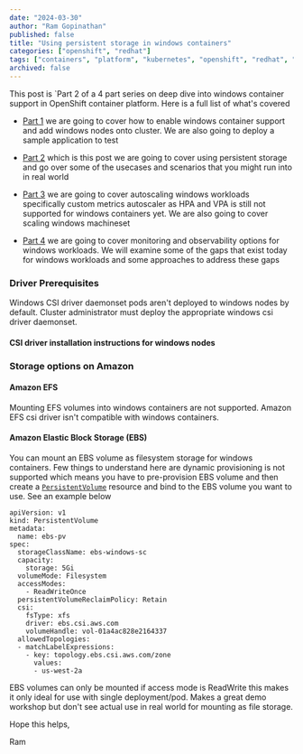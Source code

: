 ```yaml
---
date: "2024-03-30"
author: "Ram Gopinathan"
published: false
title: "Using persistent storage in windows containers"
categories: ["openshift", "redhat"]
tags: ["containers", "platform", "kubernetes", "openshift", "redhat", "windows", "microsoft"]
archived: false
---
```

This post is `Part 2 of a 4 part series on deep dive into windows container support in OpenShift container platform. Here is a full list of what's covered

* [Part 1](/windows-container-support-in-ocp-1) we are going to cover how to enable windows container support and add windows nodes onto cluster. We are also going to deploy a sample application to test 

* [Part 2](/windows-container-support-in-ocp-2) which is this post we are going to cover using persistent storage and go over some of the usecases and scenarios that you might run into in real world

* [Part 3](/windows-container-support-in-ocp-3) we are going to cover autoscaling windows workloads specifically custom metrics autoscaler as HPA and VPA is still not supported for windows containers yet. We are also going to cover scaling windows machineset

* [Part 4](/windows-container-support-in-ocp-4) we are going to cover monitoring and observability options for windows workloads. We will examine some of the gaps that exist today for windows workloads and some approaches to address these gaps

### Driver Prerequisites
Windows CSI driver daemonset pods aren't deployed to windows nodes by default. Cluster administrator must deploy the appropriate windows csi driver daemonset. 


#### CSI driver installation instructions for windows nodes

### Storage options on Amazon

#### Amazon EFS
Mounting EFS volumes into windows containers are not supported. Amazon EFS csi driver isn't compatible with windows containers.

#### Amazon Elastic Block Storage (EBS)
You can mount an EBS volume as filesystem storage for windows containers. Few things to understand here are dynamic provisioning is not supported which means you have to pre-provision EBS volume and then create a [`PersistentVolume`](https://kubernetes.io/docs/concepts/storage/persistent-volumes/) resource and bind to the EBS volume you want to use. See an example below

```
apiVersion: v1
kind: PersistentVolume
metadata:
  name: ebs-pv
spec:
  storageClassName: ebs-windows-sc
  capacity: 
    storage: 5Gi
  volumeMode: Filesystem
  accessModes:
    - ReadWriteOnce
  persistentVolumeReclaimPolicy: Retain
  csi:
    fsType: xfs
    driver: ebs.csi.aws.com
    volumeHandle: vol-01a4ac828e2164337
  allowedTopologies:
  - matchLabelExpressions:
    - key: topology.ebs.csi.aws.com/zone
      values:
      - us-west-2a
```

EBS volumes can only be mounted if access mode is ReadWrite this makes it only ideal for use with single deployment/pod. Makes a great demo workshop but don't see actual use in real world for mounting as file storage.

Hope this helps,

Ram
